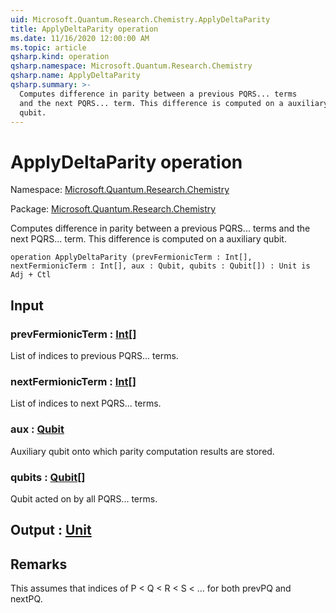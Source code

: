 ```yaml
---
uid: Microsoft.Quantum.Research.Chemistry.ApplyDeltaParity
title: ApplyDeltaParity operation
ms.date: 11/16/2020 12:00:00 AM
ms.topic: article
qsharp.kind: operation
qsharp.namespace: Microsoft.Quantum.Research.Chemistry
qsharp.name: ApplyDeltaParity
qsharp.summary: >-
  Computes difference in parity between a previous PQRS... terms
  and the next PQRS... term. This difference is computed on a auxiliary
  qubit.
---
```


# ApplyDeltaParity operation

Namespace: [Microsoft.Quantum.Research.Chemistry](xref:Microsoft.Quantum.Research.Chemistry)

Package: [Microsoft.Quantum.Research.Chemistry](https://nuget.org/packages/Microsoft.Quantum.Research.Chemistry)


Computes difference in parity between a previous PQRS... termsand the next PQRS... term. This difference is computed on a auxiliaryqubit.

```qsharp
operation ApplyDeltaParity (prevFermionicTerm : Int[], nextFermionicTerm : Int[], aux : Qubit, qubits : Qubit[]) : Unit is Adj + Ctl
```


## Input

### prevFermionicTerm : [Int](xref:microsoft.quantum.lang-ref.int)[]

List of indices to previous PQRS... terms.


### nextFermionicTerm : [Int](xref:microsoft.quantum.lang-ref.int)[]

List of indices to next PQRS... terms.


### aux : [Qubit](xref:microsoft.quantum.lang-ref.qubit)

Auxiliary qubit onto which parity computation results are stored.


### qubits : [Qubit](xref:microsoft.quantum.lang-ref.qubit)[]

Qubit acted on by all PQRS... terms.



## Output : [Unit](xref:microsoft.quantum.lang-ref.unit)



## Remarks

This assumes that indices of P < Q < R < S < ... for both prevPQ and nextPQ.